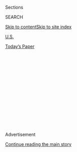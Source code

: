 <div id="app">

<div>

<div>

<div>

<div class="NYTAppHideMasthead css-1q2w90k e1suatyy0">

<div class="section css-ui9rw0 e1suatyy2">

<div class="css-eph4ug er09x8g0">

<div class="css-6n7j50">

</div>

<span class="css-1dv1kvn">Sections</span>

<div class="css-10488qs">

<span class="css-1dv1kvn">SEARCH</span>

</div>

[Skip to content](#site-content)[Skip to site
index](#site-index)

</div>

<div id="masthead-section-label" class="css-1wr3we4 eaxe0e00">

[U.S.](https://www.nytimes3xbfgragh.onion/section/us)

</div>

<div class="css-10698na e1huz5gh0">

</div>

</div>

<div id="masthead-bar-one" class="section hasLinks css-15hmgas e1csuq9d3">

<div class="css-uqyvli e1csuq9d0">

</div>

<div class="css-1uqjmks e1csuq9d1">

</div>

<div class="css-9e9ivx">

[](https://myaccount.nytimes3xbfgragh.onion/auth/login?response_type=cookie&client_id=vi)

</div>

<div class="css-1bvtpon e1csuq9d2">

[Today’s
Paper](https://www.nytimes3xbfgragh.onion/section/todayspaper)

</div>

</div>

</div>

</div>

<div data-aria-hidden="false">

<div id="site-content" data-role="main">

<div>

<div class="css-1aor85t" style="opacity:0.000000001;z-index:-1;visibility:hidden">

<div class="css-1hqnpie">

<div class="css-epjblv">

<span class="css-17xtcya">[U.S.](/section/us)</span><span class="css-x15j1o">|</span><span class="css-fwqvlz">Man
Charged With Killing 5 in Annapolis Newsroom Uses Insanity
Defense</span>

</div>

<div class="css-k008qs">

<div class="css-1iwv8en">

<span class="css-18z7m18"></span>

<div>

</div>

</div>

<span class="css-1n6z4y">https://nyti.ms/2V2sHBG</span>

<div class="css-1705lsu">

<div class="css-4xjgmj">

<div class="css-4skfbu" data-role="toolbar" data-aria-label="Social Media Share buttons, Save button, and Comments Panel with current comment count" data-testid="share-tools">

  - 
  - 
  - 
  - 
    
    <div class="css-6n7j50">
    
    </div>

  - 

</div>

</div>

</div>

</div>

</div>

</div>

<div id="NYT_TOP_BANNER_REGION" class="css-13pd83m">

</div>

<div id="top-wrapper" class="css-1sy8kpn">

<div id="top-slug" class="css-l9onyx">

Advertisement

</div>

[Continue reading the main
story](#after-top)

<div class="ad top-wrapper" style="text-align:center;height:100%;display:block;min-height:250px">

<div id="top" class="place-ad" data-position="top" data-size-key="top">

</div>

</div>

<div id="after-top">

</div>

</div>

<div id="sponsor-wrapper" class="css-1hyfx7x">

<div id="sponsor-slug" class="css-19vbshk">

Supported by

</div>

[Continue reading the main
story](#after-sponsor)

<div id="sponsor" class="ad sponsor-wrapper" style="text-align:center;height:100%;display:block">

</div>

<div id="after-sponsor">

</div>

</div>

<div class="css-1vkm6nb ehdk2mb0">

# Man Charged With Killing 5 in Annapolis Newsroom Uses Insanity Defense

</div>

<div class="css-79elbk" data-testid="photoviewer-wrapper">

<div class="css-z3e15g" data-testid="photoviewer-wrapper-hidden">

</div>

<div class="css-1a48zt4 ehw59r15" data-testid="photoviewer-children">

![<span class="css-16f3y1r e13ogyst0" data-aria-hidden="true">The man
accused of the deadliest attack against journalists in United States
history entered a plea Monday that said he should not be held criminally
responsible for the
shooting.</span><span class="css-cnj6d5 e1z0qqy90" itemprop="copyrightHolder"><span class="css-1ly73wi e1tej78p0">Credit...</span><span><span>Al
Drago for The New York
Times</span></span></span>](https://static01.graylady3jvrrxbe.onion/images/2019/04/29/multimedia/29xp-annapolis-01/merlin_140483241_421bc40d-e499-4892-8cae-8bbd4301b299-articleLarge.jpg?quality=75&auto=webp&disable=upscale)

</div>

</div>

<div class="css-xt80pu e12qa4dv0">

<div class="css-18e8msd">

<div class="css-vp77d3 epjyd6m0">

<div class="css-1baulvz">

By [<span class="css-1baulvz last-byline" itemprop="name">Mihir
Zaveri</span>](https://www.nytimes3xbfgragh.onion/by/mihir-zaveri)

</div>

</div>

  - April 29,
    2019

  - 
    
    <div class="css-4xjgmj">
    
    <div class="css-d8bdto" data-role="toolbar" data-aria-label="Social Media Share buttons, Save button, and Comments Panel with current comment count" data-testid="share-tools">
    
      - 
      - 
      - 
      - 
        
        <div class="css-6n7j50">
        
        </div>
    
      - 
    
    </div>
    
    </div>

</div>

</div>

<div class="section meteredContent css-1r7ky0e" name="articleBody" itemprop="articleBody">

<div class="css-1fanzo5 StoryBodyCompanionColumn">

<div class="css-53u6y8">

Lawyers for the man accused of fatally shooting five people in the
newsroom of The Capital Gazette last year invoked an insanity defense on
Monday, saying in a court filing that he should not be held criminally
responsible for the shooting because of a mental disorder.

Jarrod W. Ramos, 39, faces five charges of first-degree murder in the
June 28 shooting at the Annapolis, Md., newsroom, considered the
deadliest attack against journalists in United States history.

Before he blasted his way into the newsroom offices with a 12-gauge
shotgun, the authorities said, Mr. Ramos sent a number of letters,
including one [to The Capital Gazette's
lawyer](https://www.nytimes3xbfgragh.onion/2018/07/02/us/annapolis-shooting-woman-harassed.html)
that said he planned to go there “with the objective of killing every
person present.”

Mr. Ramos pleaded not guilty in July.

Monday’s court filing enters an additional plea of “not criminally
responsible” because a mental disorder either prevented him from
appreciating the “criminality of his conduct” or prevented him from
following the law at the time of the shooting.

</div>

</div>

<div class="css-1fanzo5 StoryBodyCompanionColumn">

<div class="css-53u6y8">

Anne Colt Leitess, the state’s attorney for Anne Arundel County,
declined to comment on the facts of the case against Mr. Ramos, but
described in an interview the process of finding someone “not criminally
responsible” for a crime.

“You don’t understand what you’re doing is a crime or you cannot conform
your conduct to the requirements of the law,” she said.

It is not clear what mental disorder Mr. Ramos’s lawyers are saying he
had, or how the disorder supports the new plea. William M. Davis, a
public defender who is representing Mr. Ramos, did not respond to
requests for comment Monday.

A judge is now expected to request that a state forensic psychiatrist
examine Mr. Ramos, his medical history and evidence in the case. The
psychiatrist would then make a recommendation on whether Mr. Ramos
should or should not be held criminally responsible for the shooting,
Ms. Leitess said.

</div>

</div>

<div class="css-1fanzo5 StoryBodyCompanionColumn">

<div class="css-53u6y8">

This finding, which would ultimately be made by a judge or jury, is
separate from a guilty or not guilty
verdict.

<div class="css-79elbk" data-testid="photoviewer-wrapper">

<div class="css-z3e15g" data-testid="photoviewer-wrapper-hidden">

</div>

<div class="css-1a48zt4 ehw59r15" data-testid="photoviewer-children">

<div class="css-zgakxe erfvjey0">

<span class="css-1ly73wi e1tej78p0">Image</span>

<div class="css-zjzyr8">

<div data-testid="lazyimage-container" style="height:462.06666666666666px">

</div>

</div>

</div>

<span class="css-16f3y1r e13ogyst0" data-aria-hidden="true">Jarrod W.
Ramos is pleading not guilty and not criminally responsible by reason of
insanity.</span><span class="css-cnj6d5 e1z0qqy90" itemprop="copyrightHolder"><span class="css-1ly73wi e1tej78p0">Credit...</span><span>Anne
Arundel Police, via Associated Press</span></span>

</div>

</div>

Mr. Ramos could be found guilty in the shooting but not criminally
responsible. If that is the case, he could be sent to a state
psychiatric facility instead of prison. Health officials could
periodically re-evaluate the level of his confinement.

A finding of not criminally responsible is Maryland’s version of what is
commonly referred to as the insanity defense.

The shooting’s impact continues to reverberate following [a particularly
deadly
year](https://www.nytimes3xbfgragh.onion/2018/10/11/world/americas/journalists-killed.html)
for journalists. Earlier this month, employees of The Capital Gazette
[received a special
citation](https://www.nytimes3xbfgragh.onion/2019/04/15/business/media/pulitzer-prizes.html)
from the Pulitzer Prize Board. Dana Canedy, the awards’ administrator,
cited The Capital Gazette’s “unflagging commitment to covering news at a
time of unspeakable grief.”

In December, Time magazine honored the Capital Gazette staff, among
other journalists, [as its 2018 person of the
year](https://www.nytimes3xbfgragh.onion/2018/12/11/business/media/jamal-khashoggi-person-of-the-year-time.html).

Before the shooting, Mr. Ramos had a long-running feud with The Capital,
the daily newspaper of the Capital Gazette community newspaper chain,
over a 2011 column that detailed his harassment of a former high school
classmate.

Mr. Ramos sued the owners of The Capital in 2012, claiming the article
that described his behavior was defamatory. He had also posted tweets,
laced with profanities, that railed against newspaper employees.

</div>

</div>

<div class="css-1fanzo5 StoryBodyCompanionColumn">

<div class="css-53u6y8">

The attacks online prompted members of the Anne Arundel County Police
Department to visit Mr. Ramos in 2013, at the behest of the newspaper’s
editor at the time, who was concerned about the hostile messages. But
the police then did not believe Mr. Ramos to be a threat to Capital
Gazette employees.

During the shooting, the authorities said, Mr. Ramos barricaded the back
door to the newsroom to prevent people from fleeing. He then called 911
to surrender, according to court filings.

Mr. Ramos is being held in the county jail after being denied bail.

In addition to the five murder charges, Mr. Ramos faces 18 other
charges, including attempted murder, assault and felony gun charges. If
found guilty, he faces life in prison without parole.

A trial date has been set for November.

</div>

</div>

</div>

<div>

</div>

<div>

</div>

<div>

</div>

<div>

<div id="bottom-wrapper" class="css-1ede5it">

<div id="bottom-slug" class="css-l9onyx">

Advertisement

</div>

[Continue reading the main
story](#after-bottom)

<div id="bottom" class="ad bottom-wrapper" style="text-align:center;height:100%;display:block;min-height:90px">

</div>

<div id="after-bottom">

</div>

</div>

</div>

</div>

</div>

## Site Index

<div>

</div>

## Site Information Navigation

  - [© <span>2020</span> <span>The New York Times
    Company</span>](https://help.nytimes3xbfgragh.onion/hc/en-us/articles/115014792127-Copyright-notice)

<!-- end list -->

  - [NYTCo](https://www.nytco.com/)
  - [Contact
    Us](https://help.nytimes3xbfgragh.onion/hc/en-us/articles/115015385887-Contact-Us)
  - [Work with us](https://www.nytco.com/careers/)
  - [Advertise](https://nytmediakit.com/)
  - [T Brand Studio](http://www.tbrandstudio.com/)
  - [Your Ad
    Choices](https://www.nytimes3xbfgragh.onion/privacy/cookie-policy#how-do-i-manage-trackers)
  - [Privacy](https://www.nytimes3xbfgragh.onion/privacy)
  - [Terms of
    Service](https://help.nytimes3xbfgragh.onion/hc/en-us/articles/115014893428-Terms-of-service)
  - [Terms of
    Sale](https://help.nytimes3xbfgragh.onion/hc/en-us/articles/115014893968-Terms-of-sale)
  - [Site
    Map](https://spiderbites.nytimes3xbfgragh.onion)
  - [Help](https://help.nytimes3xbfgragh.onion/hc/en-us)
  - [Subscriptions](https://www.nytimes3xbfgragh.onion/subscription?campaignId=37WXW)

</div>

</div>

</div>

</div>
